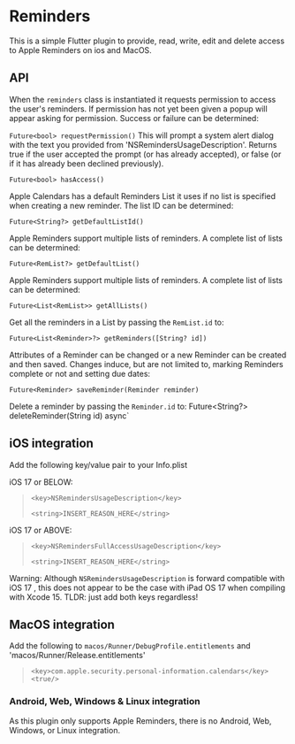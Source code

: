 # Reminders

This is a simple Flutter plugin to provide, read, write, edit and delete access to Apple Reminders on ios and MacOS.

## API

When the `reminders` class is instantiated it requests permission to access the user's reminders. If permission has not yet been given a popup will appear asking for permission. Success or failure can be determined:

`Future<bool> requestPermission()`
This will prompt a system alert dialog with the text you provided from 'NSRemindersUsageDescription'. Returns true if the user accepted the prompt (or has already accepted), or false (or if it has already been declined previously).

`Future<bool> hasAccess()`

Apple Calendars has a default Reminders List it uses if no list is specified when creating a new reminder. The list ID can be determined:

`Future<String?> getDefaultListId()`

Apple Reminders support multiple lists of reminders. A complete list of lists can be determined:

`Future<RemList?> getDefaultList()`

Apple Reminders support multiple lists of reminders. A complete list of lists can be determined:

`Future<List<RemList>> getAllLists()`

Get all the reminders in a List by passing the `RemList.id` to:

`Future<List<Reminder>?> getReminders([String? id])`

Attributes of a Reminder can be changed or a new Reminder can be created and then saved. Changes induce, but are not limited to, marking Reminders complete or not and setting due dates:

`Future<Reminder> saveReminder(Reminder reminder)`

Delete a reminder by passing the `Reminder.id` to:
Future<String?> deleteReminder(String id) async`

## iOS integration

Add the following key/value pair to your Info.plist

iOS 17 or BELOW:
>
>    `<key>NSRemindersUsageDescription</key>`
>
>    `<string>INSERT_REASON_HERE</string>`

iOS 17 or ABOVE:
>    `<key>NSRemindersFullAccessUsageDescription</key>`
>
>    `<string>INSERT_REASON_HERE</string>`

Warning: Although `NSRemindersUsageDescription` is forward compatible with iOS 17 , this does not appear to be the case with iPad OS 17 when compiling with Xcode 15. TLDR: just add both keys regardless!

## MacOS integration

Add the following to `macos/Runner/DebugProfile.entitlements` and 'macos/Runner/Release.entitlements'

>
>   `<key>com.apple.security.personal-information.calendars</key>`
>   `<true/>`
>

### Android, Web, Windows & Linux integration

As this plugin only supports Apple Reminders, there is no Android, Web, Windows, or Linux integration.
